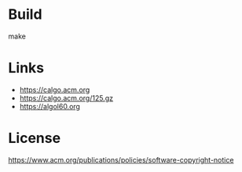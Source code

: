 # Build

   make

# Links

- https://calgo.acm.org
- https://calgo.acm.org/125.gz
- https://algol60.org

# License

https://www.acm.org/publications/policies/software-copyright-notice
